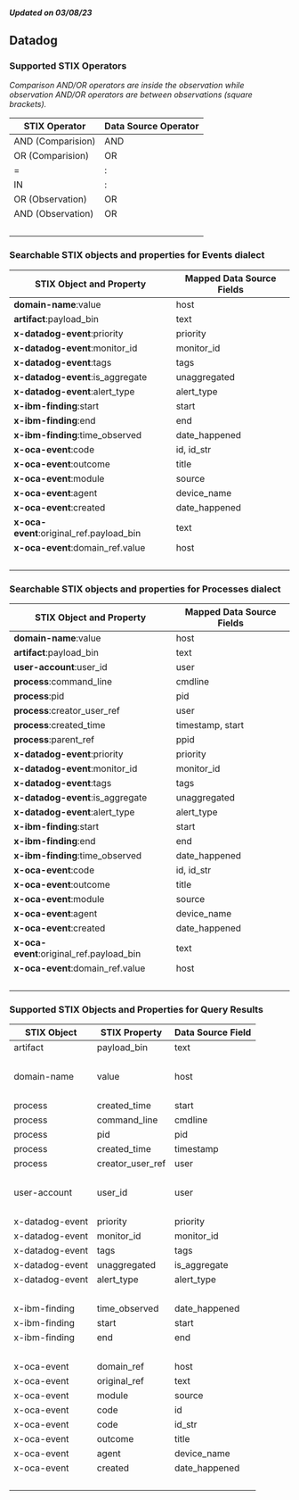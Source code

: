 ##### Updated on 03/08/23
## Datadog
### Supported STIX Operators
*Comparison AND/OR operators are inside the observation while observation AND/OR operators are between observations (square brackets).*

| STIX Operator | Data Source Operator |
|--|--|
| AND (Comparision) | AND |
| OR (Comparision) | OR |
| = | : |
| IN | : |
| OR (Observation) | OR |
| AND (Observation) | OR |
| <br> | |
### Searchable STIX objects and properties for Events dialect
| STIX Object and Property | Mapped Data Source Fields |
|--|--|
| **domain-name**:value | host |
| **artifact**:payload_bin | text |
| **x-datadog-event**:priority | priority |
| **x-datadog-event**:monitor_id | monitor_id |
| **x-datadog-event**:tags | tags |
| **x-datadog-event**:is_aggregate | unaggregated |
| **x-datadog-event**:alert_type | alert_type |
| **x-ibm-finding**:start | start |
| **x-ibm-finding**:end | end |
| **x-ibm-finding**:time_observed | date_happened |
| **x-oca-event**:code | id, id_str |
| **x-oca-event**:outcome | title |
| **x-oca-event**:module | source |
| **x-oca-event**:agent | device_name |
| **x-oca-event**:created | date_happened |
| **x-oca-event**:original_ref.payload_bin | text |
| **x-oca-event**:domain_ref.value | host |
| <br> | |
### Searchable STIX objects and properties for Processes dialect
| STIX Object and Property | Mapped Data Source Fields |
|--|--|
| **domain-name**:value | host |
| **artifact**:payload_bin | text |
| **user-account**:user_id | user |
| **process**:command_line | cmdline |
| **process**:pid | pid |
| **process**:creator_user_ref | user |
| **process**:created_time | timestamp, start |
| **process**:parent_ref | ppid |
| **x-datadog-event**:priority | priority |
| **x-datadog-event**:monitor_id | monitor_id |
| **x-datadog-event**:tags | tags |
| **x-datadog-event**:is_aggregate | unaggregated |
| **x-datadog-event**:alert_type | alert_type |
| **x-ibm-finding**:start | start |
| **x-ibm-finding**:end | end |
| **x-ibm-finding**:time_observed | date_happened |
| **x-oca-event**:code | id, id_str |
| **x-oca-event**:outcome | title |
| **x-oca-event**:module | source |
| **x-oca-event**:agent | device_name |
| **x-oca-event**:created | date_happened |
| **x-oca-event**:original_ref.payload_bin | text |
| **x-oca-event**:domain_ref.value | host |
| <br> | |
### Supported STIX Objects and Properties for Query Results
| STIX Object | STIX Property | Data Source Field |
|--|--|--|
| artifact | payload_bin | text |
| <br> | | |
| domain-name | value | host |
| <br> | | |
| process | created_time | start |
| process | command_line | cmdline |
| process | pid | pid |
| process | created_time | timestamp |
| process | creator_user_ref | user |
| <br> | | |
| user-account | user_id | user |
| <br> | | |
| x-datadog-event | priority | priority |
| x-datadog-event | monitor_id | monitor_id |
| x-datadog-event | tags | tags |
| x-datadog-event | unaggregated | is_aggregate |
| x-datadog-event | alert_type | alert_type |
| <br> | | |
| x-ibm-finding | time_observed | date_happened |
| x-ibm-finding | start | start |
| x-ibm-finding | end | end |
| <br> | | |
| x-oca-event | domain_ref | host |
| x-oca-event | original_ref | text |
| x-oca-event | module | source |
| x-oca-event | code | id |
| x-oca-event | code | id_str |
| x-oca-event | outcome | title |
| x-oca-event | agent | device_name |
| x-oca-event | created | date_happened |
| <br> | | |
